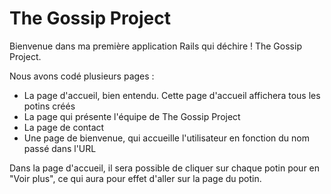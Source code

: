 # The Gossip Project

Bienvenue dans ma première application Rails qui déchire ! The Gossip Project.

Nous avons codé plusieurs pages : 
- La page d'accueil, bien entendu. Cette page d'accueil affichera tous les potins créés
- La page qui présente l'équipe de The Gossip Project
- La page de contact
- Une page de bienvenue, qui accueille l'utilisateur en fonction du nom passé dans l'URL

Dans la page d'accueil, il sera possible de cliquer sur chaque potin pour en "Voir plus", ce qui aura pour effet d'aller sur la page du potin.
